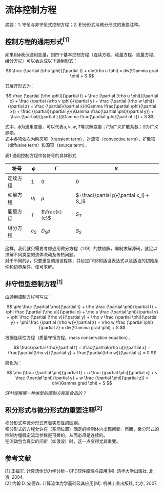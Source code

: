<head>
    <script src="https://cdn.mathjax.org/mathjax/latest/MathJax.js?config=TeX-AMS-MML_HTMLorMML" type="text/javascript"></script>
    <script type="text/x-mathjax-config">
        MathJax.Hub.Config({
            tex2jax: {
            skipTags: ['script', 'noscript', 'style', 'textarea', 'pre'],
            inlineMath: [['$','$']]
            }
        });
    </script>
</head>

# 流体控制方程

摘要：1. 守恒与非守恒式控制方程；2. 积分形式与微分形式的重要注释。

## 控制方程的通用形式$^{[1]}$

如果用$\phi$表示通用变量，则四个基本控制方程（连续方程、动量方程、能量方程、组分方程）可以表达成以下通用形式：

$$ \frac {\partial (\rho \phi)}{\partial t} + div(\rho u \phi) 
= div(\Gamma grad \phi) + S $$

其展开形式为：

$$  \frac {\partial (\rho \phi)}{\partial t} + \frac {\partial (\rho u \phi)}{\partial x} + 
\frac {\partial (\rho v \phi)}{\partial y} + \frac {\partial (\rho w \phi)}{\partial z} 
= \frac {\partial}{\partial x}(\Gamma \frac{\partial \phi}{\partial x}) + 
  \frac {\partial}{\partial y}(\Gamma \frac{\partial \phi}{\partial y}) +
  \frac {\partial}{\partial z}(\Gamma \frac{\partial \phi}{\partial z}) + S $$

式中，$\phi$为通用变量，可以代表$u, v, w, T$等求解变量；$\Gamma$为广义扩散系数；$S$为广义源项。  
式中各项依次为瞬态项（transient term）、对流项（convective term）、扩散项（diffusive term）和源项（source term）。

表1 通用控制方程中各符号的具体形式

| 符号 | $\phi$ | $\Gamma$ | $S$ |
| --- | ------ | -------- | --- |
| 连续方程 | $1$ | $0$ | $0$ |
| 动量方程 | $u_i$ | $\mu$ | $-\frac{\partial p}{\partial x_i} + S_i$ |
| 能量方程 | $T$ | $\frac{k}{c}$ | $S_T$ |
| 组分方程 | $c_S$ | $D_S \rho$ | $S_S$ |

这样，我们就只需要考虑通用微分方程（1.19）的数值解，编制求解源码，就足以求解不同类型的流体流动及传热问题。  
对于不同的$\phi$，只要重复调用该程序，并给定$\Gamma$和$S$的适当表达式以及适当的初始条件和边界条件，便可求解。

## 非守恒型控制方程$^{[1]}$

由通用控制方程可写成：

$$ \phi \frac {\partial \rho}{\partial t} + \rho \frac {\partial \phi}{\partial t} + 
\phi \frac {\partial (\rho u)}{\partial x} + \rho u \frac {\partial \phi}{\partial x} + 
\phi \frac {\partial (\rho v)}{\partial y} + \rho v \frac {\partial \phi}{\partial y} + 
\phi \frac {\partial (\rho w)}{\partial z} + \rho w \frac {\partial \phi}{\partial z}
= div(\Gamma grad \phi) + S $$

根据连续性方程（质量守恒方程，mass conservation equation），

$$ \frac{\partial \rho}{\partial t} + \frac{\partial(\rho u)}{\partial x} +
\frac{\partial(\rho v)}{\partial y} + \frac{\partial(\rho w)}{\partial z} = 0 $$

简化为：

$$ \rho (\frac {\partial \phi}{\partial t} + 
u \frac {\partial \phi}{\partial x} + 
v \frac {\partial \phi}{\partial y} + 
w \frac {\partial \phi}{\partial z})
= div(\Gamma grad \phi) + S $$

*SPH使用哪一种类型的控制方程是合适的？*

## 积分形式与微分形式的重要注释$^{[2]}$

积分形式与微分形式有着实质性的区别。  
积分形式的方程允许在（空间位置）固定的控制体内出现间断。然而，微分形式的控制方程假定流动参数是可微的，从而必须是连续的。  
在流动包含真实的间断（如激波）时，这一点变得尤其重要。


## 参考文献

[1] 王福军. 计算流体动力学分析--CFD软件原理与应用[M]. 清华大学出版社, 北京, 2004.  
[2] 约翰 D. 安德森. 计算流体力学基础及其应用[M]. 机械工业出版社, 北京, 2007.